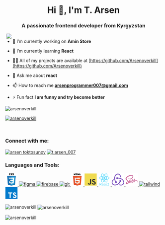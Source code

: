<h1 align="center">Hi 👋, I'm T. Arsen</h1>
<h3 align="center">A passionate frontend developer from Kyrgyzstan</h3>
<img align="right"  width="500" src="https://media.giphy.com/media/aBAfCc4b2UZiL3OuiU/giphy.gif?cid=790b7611epzqc1bz3a66d6pib3fs1ya0l8w7ozt5dr0u3b22&ep=v1_gifs_search&rid=giphy.gif&ct=g"/>



- 🔭 I’m currently working on **Amin Store**

- 🌱 I’m currently learning **React**

- 👨‍💻 All of my projects are available at [https://github.com/Arsenoverkill](https://github.com/Arsenoverkill)

- 💬 Ask me about **react**

- 📫 How to reach me **arsenprogrammer007@gmail.com**

- ⚡ Fun fact **I am funny and try become better**

<p align="left"> <img src="https://komarev.com/ghpvc/?username=arsenoverkill&label=Profile%20views&color=0e75b6&style=flat" alt="arsenoverkill" /> </p>

<p align="left"> <a href="https://github.com/ryo-ma/github-profile-trophy"><img src="https://github-profile-trophy.vercel.app/?username=arsenoverkill" alt="arsenoverkill" /></a> </p>

<p align="left"> <a href="https://twitter.com/" target="blank"><img src="https://img.shields.io/twitter/follow/?logo=twitter&style=for-the-badge" alt="" /></a> </p>
<h3 align="left">Connect with me:</h3>
<p align="left">
<a href="https://linkedin.com/in/arsen toktosunov" target="blank"><img align="center" src="https://raw.githubusercontent.com/rahuldkjain/github-profile-readme-generator/master/src/images/icons/Social/linked-in-alt.svg" alt="arsen toktosunov" height="30" width="40" /></a>
<a href="https://instagram.com/t.arsen_007" target="blank"><img align="center" src="https://raw.githubusercontent.com/rahuldkjain/github-profile-readme-generator/master/src/images/icons/Social/instagram.svg" alt="t.arsen_007" height="30" width="40" /></a>
</p>

<h3 align="left">Languages and Tools:</h3>
<p align="left"> <a href="https://www.w3schools.com/css/" target="_blank" rel="noreferrer"> <img src="https://raw.githubusercontent.com/devicons/devicon/master/icons/css3/css3-original-wordmark.svg" alt="css3" width="40" height="40"/> </a> <a href="https://www.figma.com/" target="_blank" rel="noreferrer"> <img src="https://www.vectorlogo.zone/logos/figma/figma-icon.svg" alt="figma" width="40" height="40"/> </a> <a href="https://firebase.google.com/" target="_blank" rel="noreferrer"> <img src="https://www.vectorlogo.zone/logos/firebase/firebase-icon.svg" alt="firebase" width="40" height="40"/> </a> <a href="https://git-scm.com/" target="_blank" rel="noreferrer"> <img src="https://www.vectorlogo.zone/logos/git-scm/git-scm-icon.svg" alt="git" width="40" height="40"/> </a> <a href="https://www.w3.org/html/" target="_blank" rel="noreferrer"> <img src="https://raw.githubusercontent.com/devicons/devicon/master/icons/html5/html5-original-wordmark.svg" alt="html5" width="40" height="40"/> </a> <a href="https://developer.mozilla.org/en-US/docs/Web/JavaScript" target="_blank" rel="noreferrer"> <img src="https://raw.githubusercontent.com/devicons/devicon/master/icons/javascript/javascript-original.svg" alt="javascript" width="40" height="40"/> </a> <a href="https://reactjs.org/" target="_blank" rel="noreferrer"> <img src="https://raw.githubusercontent.com/devicons/devicon/master/icons/react/react-original-wordmark.svg" alt="react" width="40" height="40"/> </a> <a href="https://redux.js.org" target="_blank" rel="noreferrer"> <img src="https://raw.githubusercontent.com/devicons/devicon/master/icons/redux/redux-original.svg" alt="redux" width="40" height="40"/> </a> <a href="https://sass-lang.com" target="_blank" rel="noreferrer"> <img src="https://raw.githubusercontent.com/devicons/devicon/master/icons/sass/sass-original.svg" alt="sass" width="40" height="40"/> </a> <a href="https://tailwindcss.com/" target="_blank" rel="noreferrer"> <img src="https://www.vectorlogo.zone/logos/tailwindcss/tailwindcss-icon.svg" alt="tailwind" width="40" height="40"/> </a> <a href="https://www.typescriptlang.org/" target="_blank" rel="noreferrer"> <img src="https://raw.githubusercontent.com/devicons/devicon/master/icons/typescript/typescript-original.svg" alt="typescript" width="40" height="40"/> </a> </p>

<p><img align="left" src="https://github-readme-stats.vercel.app/api/top-langs?username=arsenoverkill&show_icons=true&locale=en&layout=compact" alt="arsenoverkill" /></p>

<p>&nbsp;<img align="center" src="https://github-readme-stats.vercel.app/api?username=arsenoverkill&show_icons=true&locale=en" alt="arsenoverkill" /></p>

<p><img align="center" src="https://github-readme-streak-stats.herokuapp.com/?user=arsenoverkill&" alt="arsenoverkill" /></p>
